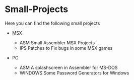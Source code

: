 # Small-Projects
Here you can find the following small projects

- MSX
  - ASM Small Assembler MSX Projects
  - IPS Patches to Fix bugs in some MSX games

- PC
  - ASM A splashscreen in Assembler for MS-DOS
  - WINDOWS Some Password Generators for Windows
